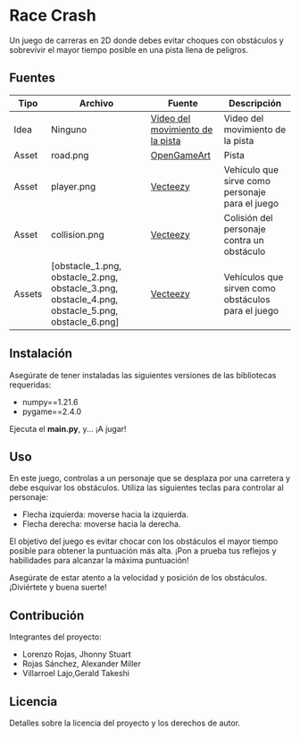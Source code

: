 # Race Crash

Un juego de carreras en 2D donde debes evitar choques con obstáculos y sobrevivir el mayor tiempo posible en una pista llena de peligros.

## Fuentes

| Tipo   | Archivo | Fuente                                                                                        | Descripción                                       |
|--------|---------|-----------------------------------------------------------------------------------------------|---------------------------------------------------|
| Idea   | Ninguno | [Video del movimiento de la pista](https://www.youtube.com/watch?v=CHNdbGbap0Y)              | Video del movimiento de la pista                   |
| Asset  | road.png| [OpenGameArt](https://opengameart.org/sites/default/files/road_0.png)                       | Pista                                             |
| Asset  | player.png| [Vecteezy](https://es.vecteezy.com)                                                        | Vehículo que sirve como personaje para el juego    |
| Asset  | collision.png| [Vecteezy](https://es.vecteezy.com)                                                    | Colisión del personaje contra un obstáculo          |
| Assets | [obstacle_1.png, obstacle_2.png, obstacle_3.png, obstacle_4.png, obstacle_5.png, obstacle_6.png] | [Vecteezy](https://es.vecteezy.com) | Vehículos que sirven como obstáculos para el juego |

## Instalación

Asegúrate de tener instaladas las siguientes versiones de las bibliotecas requeridas:

* numpy==1.21.6
* pygame==2.4.0

Ejecuta el **main.py**, y... ¡A jugar!

## Uso

En este juego, controlas a un personaje que se desplaza por una carretera y debe esquivar los obstáculos. Utiliza las siguientes teclas para controlar al personaje:

- Flecha izquierda: moverse hacia la izquierda.
- Flecha derecha: moverse hacia la derecha.

El objetivo del juego es evitar chocar con los obstáculos el mayor tiempo posible para obtener la puntuación más alta. ¡Pon a prueba tus reflejos y habilidades para alcanzar la máxima puntuación!

Asegúrate de estar atento a la velocidad y posición de los obstáculos. ¡Diviértete y buena suerte!

## Contribución

Integrantes del proyecto:
* Lorenzo Rojas, Jhonny Stuart
* Rojas Sánchez, Alexander Miller
* Villarroel Lajo,Gerald Takeshi

## Licencia

Detalles sobre la licencia del proyecto y los derechos de autor.

